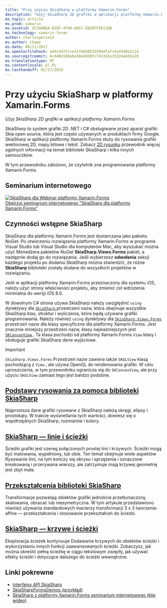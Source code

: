 ```yaml
---
title: "Przy użyciu SkiaSharp w platformy Xamarin.Forms"
description: "Użyj SkiaSharp 2D grafiki w aplikacji platformy Xamarin.Forms"
ms.topic: article
ms.prod: xamarin
ms.assetid: 2C348BEA-81DF-4794-8857-EB1DFF5E11DB
ms.technology: xamarin-forms
author: charlespetzold
ms.author: chape
ms.date: 09/11/2017
ms.openlocfilehash: a49c442fcce31fb6b853359ddfafc9a43d0a2114
ms.sourcegitcommit: 6cd40d190abe38edd50fc74331be15324a845a28
ms.translationtype: MT
ms.contentlocale: pl-PL
ms.lasthandoff: 02/27/2018
---
```

# <a name="using-skiasharp-in-xamarinforms"></a>Przy użyciu SkiaSharp w platformy Xamarin.Forms

_Użyj SkiaSharp 2D grafiki w aplikacji platformy Xamarin.Forms_

SkiaSharp to system grafiki 2D .NET i C# obsługiwane przez aparat grafiki Skia open source, która jest często używanych w produktach firmy Google. SkiaSharp w aplikacji platformy Xamarin.Forms służy do rysowania grafiki wektorowej 2D, mapy bitowe i tekst. Zobacz [2D rysunku](~/graphics-games/skiasharp/index.md) przewodnik więcej ogólnych informacji na temat biblioteki SkiaSharp i kilka innych samouczków.

W tym przewodniku założono, że czytelnik zna programowania platformy Xamarin.Forms.

## <a name="webinar"></a>Seminarium internetowego

[![](images/skiasharpwebinarscreen.png "SkiaSharp dla Webinar platformy Xamarin.Forms")](https://channel9.msdn.com/Events/Xamarin/Xamarin-University-Presents-Webinar-Series/SkiaSharp-Graphics-for-XamarinForms)  
[Obejrzyj seminarium internetowego "SkiaSharp dla platformy Xamarin.Forms"](https://channel9.msdn.com/Events/Xamarin/Xamarin-University-Presents-Webinar-Series/SkiaSharp-Graphics-for-XamarinForms)

## <a name="skiasharp-preliminaries"></a>Czynności wstępne SkiaSharp

SkiaSharp dla platformy Xamarin.Forms jest dostarczana jako pakietu NuGet. Po utworzeniu rozwiązania platformy Xamarin.Forms w programie Visual Studio lub Visual Studio dla komputerów Mac, aby wyszukać można użyć Menedżera pakietów NuGet **SkiaSharp.Views.Forms** pakiet, a następnie dodaj go do rozwiązania. Jeśli wybierzesz **odwołania** sekcji każdego projektu po dodaniu SkiaSharp można stwierdzić, że różne **SkiaSharp** biblioteki zostały dodane do wszystkich projektów w rozwiązaniu.

Jeśli w aplikacji platformy Xamarin.Forms przeznaczony dla systemu iOS, należy użyć strony właściwości projektu, aby zmienić cel wdrożenia minimalna do wersji iOS 8.0.

W dowolnym C# strona używa SkiaSharp należy uwzględnić `using` dyrektywy dla [ `SkiaSharp` ](https://developer.xamarin.com/api/namespace/SkiaSharp/) przestrzeni nazw, która obejmuje wszystkie SkiaSharp klas, struktur i wyliczenia, które będą używane grafiki programowania. Należy również `using` dyrektywy dla [ `SkiaSharp.Views.Forms` ](https://developer.xamarin.com/api/namespace/SkiaSharp.Views.Forms/) przestrzeń nazw dla klasy specyficzne dla platformy Xamarin.Forms. Jest znacznie mniejszy przestrzeni nazw, klasy najważniejszych jest [ `SKCanvasView` ](https://developer.xamarin.com/api/type/SkiaSharp.Views.Forms.SKCanvasView/). Ta klasa pochodzi od platformy Xamarin.Forms `View` klasy i obsługuje grafiki SkiaSharp dane wyjściowe.

> [!IMPORTANT]
> `SkiaSharp.Views.Forms` Przestrzeń nazw zawiera także `SKGLView` klasą pochodzącą z `View` , ale używa OpenGL do renderowania grafiki. W celu uproszczenia, w tym przewodniku ogranicza się do `SKCanvasView`, ale przy użyciu `SKGLView` zamiast tego jest bardzo podobne.

## <a name="skiasharp-drawing-basicsbasicsindexmd"></a>[Podstawy rysowania za pomocą biblioteki SkiaSharp](basics/index.md)

Najprostsza dane grafiki rysowane z SkiaSharp należą okręgi, elipsy i prostokąty. W trakcie wyświetlania tych wartości, dowiesz się o współrzędnych SkiaSharp, rozmiarów i kolory.

## <a name="skiasharp-lines-and-pathspathsindexmd"></a>[SkiaSharp — linie i ścieżki](paths/index.md)

Ścieżki grafiki jest szereg połączonych prostej linii i krzywych. Ścieżki mogą być malowania, wypełniony, lub obie. Ten temat obejmuje wiele aspektów Rysowanie linii, na tym kończy się obrysu i sprzężenia i oznaczone kreskowaną i przerywana wierszy, ale zatrzymuje mają krzywej geometrię jest zbyt mała.

## <a name="skiasharp-transformstransformsindexmd"></a>[Przekształcenia biblioteki SkiaSharp](transforms/index.md)

Transformacje pozwalają obiektów grafiki jednolicie przetłumaczony, skalowania, obracać lub niesymetryczna. W tym artykule przedstawiono również używania standardowych macierzy transformacji 3 x 3 tworzenia-affine — przekształcenia i stosowanie przekształceń do ścieżki.

## <a name="skiasharp-curves-and-pathscurvesindexmd"></a>[SkiaSharp — krzywe i ścieżki](curves/index.md)

Eksploracja ścieżek kontynuuje Dodawanie krzywych do obiektów ścieżki i wykorzystaniu innych funkcji zaawansowanych ścieżki. Zobaczysz, jak można określić pełną ścieżkę w ciągu tekstowym zwięzły, jak używać efekty ścieżki i dotyczące dalszego do ścieżki wewnętrzne.


## <a name="related-links"></a>Linki pokrewne

- [Interfejsy API SkiaSharp](https://developer.xamarin.com/api/root/SkiaSharp/)
- [SkiaSharpFormsDemos (przykład)](https://developer.xamarin.com/samples/xamarin-forms/SkiaSharpForms/SkiaSharpFormsDemos/)
- [SkiaSharp z platformy Xamarin.Forms seminarium internetowego (klip wideo)](https://channel9.msdn.com/Events/Xamarin/Xamarin-University-Presents-Webinar-Series/SkiaSharp-Graphics-for-XamarinForms)
